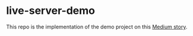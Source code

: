 # live-server-demo
This repo is the implementation of the demo project on this [Medium story](https://www.example.com](https://medium.com/@rewal34/build-a-live-streaming-server-using-rtmp-and-hls-with-node-media-server-on-docker-089c8487ccd7)https://medium.com/@rewal34/build-a-live-streaming-server-using-rtmp-and-hls-with-node-media-server-on-docker-089c8487ccd7).
